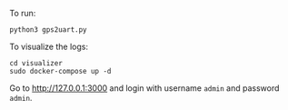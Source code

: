 To run:

```
python3 gps2uart.py
```

To visualize the logs:

```
cd visualizer
sudo docker-compose up -d
```

Go to http://127.0.0.1:3000 and login with username `admin` and password `admin`.
